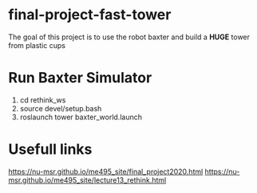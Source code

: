 # final-project-fast-tower
The goal of this project is to use the robot baxter and build a **HUGE** tower from plastic cups

# Run Baxter Simulator
1. cd rethink_ws
1. source devel/setup.bash 
2. roslaunch tower baxter_world.launch


# Usefull links 
https://nu-msr.github.io/me495_site/final_project2020.html
https://nu-msr.github.io/me495_site/lecture13_rethink.html